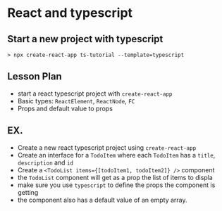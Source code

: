 # React and typescript

## Start a new project with typescript

```
> npx create-react-app ts-tutorial --template=typescript
```




## Lesson Plan

- start a react typescript project with `create-react-app`
- Basic types: `ReactElement`, `ReactNode`, `FC`
- Props and default value to props

## EX.

- Create a new react typescript project using `create-react-app`
- Create an interface for a `TodoItem` where each `TodoItem` has a `title`, `description` and `id`
- Create a `<TodoList items={[todoItem1, todoItem2]} />` component
- the `TodoList` component will get as a prop the list of items to displa
- make sure you use `typescript` to define the props the component is getting
- the component also has a default value of an empty array.